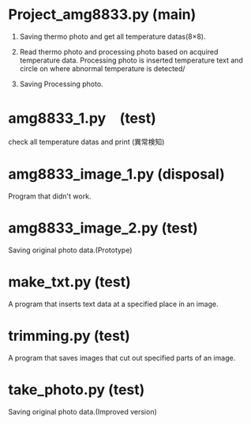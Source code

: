 # Project_amg8833.py  (main)

1. Saving thermo photo and get all temperature datas(8×8).

2. Read thermo photo and processing photo based on acquired temperature data.
   Processing photo is inserted temperature text and circle on where abnormal temperature is detected/

3. Saving Processing photo.

# amg8833_1.py　(test)

check all temperature datas and print (異常検知)


# amg8833_image_1.py  (disposal)

Program that didn't work. 


# amg8833_image_2.py  (test)

Saving original photo data.(Prototype)


# make_txt.py  (test)

A program that inserts text data at a specified place in an image.


# trimming.py  (test)

A program that saves images that cut out specified parts of an image.


# take_photo.py  (test)

Saving original photo data.(Improved version)
